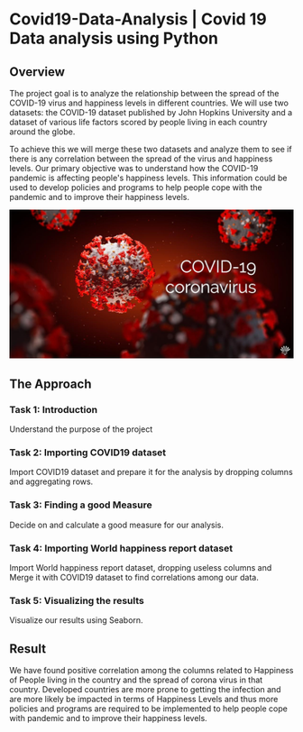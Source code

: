 # Covid19-Data-Analysis | Covid 19 Data analysis using Python


## Overview
The project goal is to analyze the relationship between the spread of the COVID-19 virus and happiness levels in different countries. 
We will use two datasets: the COVID-19 dataset published by John Hopkins University and a dataset of various life factors scored by people living in each country around the globe. 

To achieve this we will merge these two datasets and analyze them to see if there is any correlation between the spread of the virus and happiness levels. Our primary objective was to understand how the COVID-19 pandemic is affecting people's happiness levels. 
This information could be used to develop policies and programs to help people cope with the pandemic and to improve their happiness levels.

![Image](./covid19_IMG.jpeg)

## The Approach
### Task 1: Introduction

Understand the purpose of the project

### Task 2: Importing COVID19 dataset 

Import COVID19 dataset and prepare it for the analysis by dropping columns and aggregating rows.

### Task 3: Finding a good Measure 

Decide on and calculate a good measure for our analysis.

### Task 4: Importing World happiness report dataset 

Import World happiness report dataset, dropping useless columns and Merge it with COVID19 dataset to find correlations among our data.

### Task 5: Visualizing the results 

Visualize our results using Seaborn.

## Result
We have found positive correlation among the columns related to Happiness of People living in the country and the spread of corona virus in that country. Developed countries are more prone to getting the infection and are more likely be impacted in terms of Happiness Levels and thus more policies and programs are required to be implemented to help people cope with pandemic and to improve their happiness levels.
